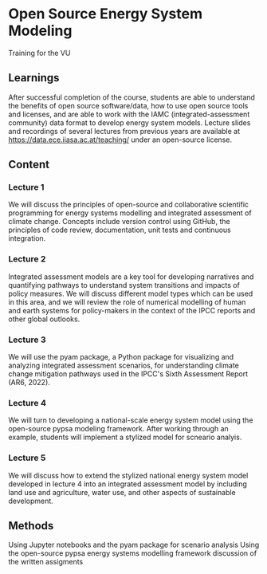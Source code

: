 # Open Source Energy System Modeling
Training for the VU

## Learnings
After successful completion of the course, students are able to understand the benefits of open source software/data, how to use open source tools and licenses, and are able to work with the IAMC (integrated-assessment community) data format to develop energy system models.
Lecture slides and recordings of several lectures from previous years are available at https://data.ece.iiasa.ac.at/teaching/ under an open-source license.
## Content
### Lecture 1
We will discuss the principles of open-source and collaborative scientific programming for energy systems modelling and integrated assessment of climate change. Concepts include version control using GitHub, the principles of code review, documentation, unit tests and continuous integration.
### Lecture 2
Integrated assessment models are a key tool for developing narratives and quantifying pathways to understand system transitions and impacts of policy measures. We will discuss different model types which can be used in this area, and we will review the role of numerical modelling of human and earth systems for policy-makers in the context of the IPCC reports and other global outlooks.
### Lecture 3
We will use the pyam package, a Python package for visualizing and analyzing integrated assessment scenarios, for understanding climate change mitigation pathways used in the IPCC's Sixth Assessment Report (AR6, 2022).
### Lecture 4
We will turn to developing a national-scale energy system model using the open-source pypsa modeling framework. After working through an example, students will implement a stylized model for scneario analyis.
### Lecture 5
We will discuss how to extend the stylized national energy system model developed in lecture 4 into an integrated assessment model by including land use and agriculture, water use, and other aspects of sustainable development.
## Methods
Using Jupyter notebooks and the pyam package for scenario analysis
Using the open-source pypsa energy systems modelling framework
discussion of the written assigments
